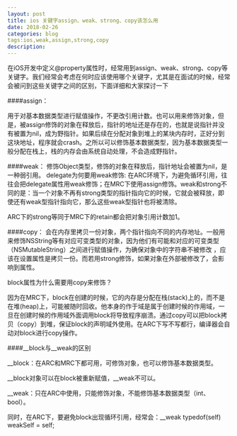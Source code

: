 ```yaml
---
layout: post
title: ios 关键字assign、weak、strong、copy该怎么用
date: 2018-02-26
categories: blog
tags:ios,weak,assign,strong,copy
description: 
---
```


在iOS开发中定义@property属性时，经常用到assign、weak、strong、copy等关键字。我们经常会考虑在何时应该使用哪个关键字，尤其是在面试的时候，经常会被问到这些关键字之间的区别，下面详细和大家探讨一下



####assign：

用于对基本数据类型进行赋值操作，不更改引用计数。也可以用来修饰对象，但是，被assign修饰的对象在释放后，指针的地址还是存在的，也就是说指针并没有被置为nil，成为野指针。如果后续在分配对象到堆上的某块内存时，正好分到这块地址，程序就会crash。之所以可以修饰基本数据类型，因为基本数据类型一般分配在栈上，栈的内存会由系统自动处理，不会造成野指针。


####weak：
修饰Object类型，修饰的对象在释放后，指针地址会被置为nil，是一种弱引用。 
delegate为何要用weak修饰: 
在ARC环境下，为避免循环引用，往往会把delegate属性用weak修饰；在MRC下使用assign修饰。weak和strong不同的是：当一个对象不再有strong类型的指针指向它的时候，它就会被释放，即使还有weak型指针指向它，那么这些weak型指针也将被清除。

ARC下的strong等同于MRC下的retain都会把对象引用计数加1。

####copy：
会在内存里拷贝一份对象，两个指针指向不同的内存地址。一般用来修饰NSString等有对应可变类型的对象，因为他们有可能和对应的可变类型（NSMutableString）之间进行赋值操作，为确保对象中的字符串不被修改 ，应该在设置属性是拷贝一份。而若用strong修饰，如果对象在外部被修改了，会影响到属性。

block属性为什么需要用copy来修饰？

因为在MRC下，block在创建的时候，它的内存是分配在栈(stack)上的，而不是在堆(heap)上，可能被随时回收。他本身的作于域是属于创建时候的作用域，一旦在创建时候的作用域外面调用block将导致程序崩溃。通过copy可以把block拷贝（copy）到堆，保证block的声明域外使用。在ARC下写不写都行，编译器会自动对block进行copy操作。

####__block与__weak的区别

__block：在ARC和MRC下都可用，可修饰对象，也可以修饰基本数据类型。

__block对象可以在block被重新赋值，__weak不可以。

__weak：只在ARC中使用，只能修饰对象，不能修饰基本数据类型（int、bool）。

同时，在ARC下，要避免block出现循环引用，经常会：__weak typedof(self) weakSelf = self;